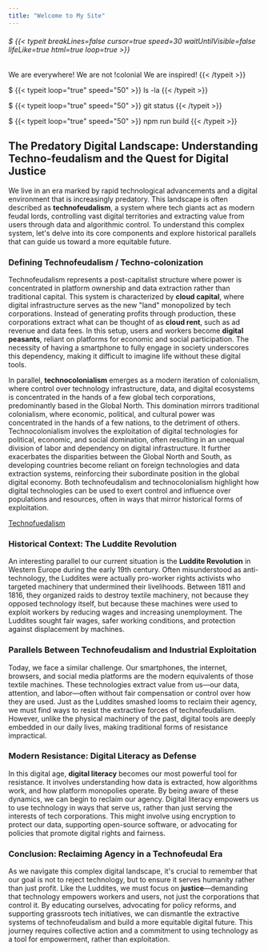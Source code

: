 ```yaml
---
title: "Welcome to My Site"
---
```


###### $ {{< typeit breakLines=false cursor=true speed=30 waitUntilVisible=false lifeLike=true html=true loop=true >}}
We are everywhere!
We are not !colonial
We are inspired!
{{< /typeit >}}

$ {{< typeit loop="true" speed="50" >}}
ls -la
{{< /typeit >}}

$ {{< typeit loop="true" speed="50" >}}
git status
{{< /typeit >}}

$ {{< typeit loop="true" speed="50" >}}
npm run build
{{< /typeit >}}


## The Predatory Digital Landscape: Understanding Techno-feudalism and the Quest for Digital Justice

We live in an era marked by rapid technological advancements and a digital environment that is increasingly predatory. This landscape is often described as **technofeudalism**, a system where tech giants act as modern feudal lords, controlling vast digital territories and extracting value from users through data and algorithmic control. To understand this complex system, let's delve into its core components and explore historical parallels that can guide us toward a more equitable future.

### Defining Technofeudalism / Techno-colonization

Technofeudalism represents a post-capitalist structure where power is concentrated in platform ownership and data extraction rather than traditional capital. This system is characterized by **cloud capital**, where digital infrastructure serves as the new "land" monopolized by tech corporations. Instead of generating profits through production, these corporations extract what can be thought of as **cloud rent**, such as ad revenue and data fees. In this setup, users and workers become **digital peasants**, reliant on platforms for economic and social participation. The necessity of having a smartphone to fully engage in society underscores this dependency, making it difficult to imagine life without these digital tools.

In parallel, **technocolonialism** emerges as a modern iteration of colonialism, where control over technology infrastructure, data, and digital ecosystems is concentrated in the hands of a few global tech corporations, predominantly based in the Global North. This domination mirrors traditional colonialism, where economic, political, and cultural power was concentrated in the hands of a few nations, to the detriment of others. Technocolonialism involves the exploitation of digital technologies for political, economic, and social domination, often resulting in an unequal division of labor and dependency on digital infrastructure. It further exacerbates the disparities between the Global North and South, as developing countries become reliant on foreign technologies and data extraction systems, reinforcing their subordinate position in the global digital economy. Both technofeudalism and technocolonialism highlight how digital technologies can be used to exert control and influence over populations and resources, often in ways that mirror historical forms of exploitation.

[Technofuedalism](https://m.youtube.com/watch?v=hNblIGVKgks)
### Historical Context: The Luddite Revolution

An interesting parallel to our current situation is the **Luddite Revolution** in Western Europe during the early 19th century. Often misunderstood as anti-technology, the Luddites were actually pro-worker rights activists who targeted machinery that undermined their livelihoods. Between 1811 and 1816, they organized raids to destroy textile machinery, not because they opposed technology itself, but because these machines were used to exploit workers by reducing wages and increasing unemployment. The Luddites sought fair wages, safer working conditions, and protection against displacement by machines.

### Parallels Between Technofeudalism and Industrial Exploitation

Today, we face a similar challenge. Our smartphones, the internet, browsers, and social media platforms are the modern equivalents of those textile machines. These technologies extract value from us—our data, attention, and labor—often without fair compensation or control over how they are used. Just as the Luddites smashed looms to reclaim their agency, we must find ways to resist the extractive forces of technofeudalism. However, unlike the physical machinery of the past, digital tools are deeply embedded in our daily lives, making traditional forms of resistance impractical.

### Modern Resistance: Digital Literacy as Defense

In this digital age, **digital literacy** becomes our most powerful tool for resistance. It involves understanding how data is extracted, how algorithms work, and how platform monopolies operate. By being aware of these dynamics, we can begin to reclaim our agency. Digital literacy empowers us to use technology in ways that serve us, rather than just serving the interests of tech corporations. This might involve using encryption to protect our data, supporting open-source software, or advocating for policies that promote digital rights and fairness.

### Conclusion: Reclaiming Agency in a Technofeudal Era

As we navigate this complex digital landscape, it's crucial to remember that our goal is not to reject technology, but to ensure it serves humanity rather than just profit. Like the Luddites, we must focus on **justice**—demanding that technology empowers workers and users, not just the corporations that control it. By educating ourselves, advocating for policy reforms, and supporting grassroots tech initiatives, we can dismantle the extractive systems of technofeudalism and build a more equitable digital future. This journey requires collective action and a commitment to using technology as a tool for empowerment, rather than exploitation.

